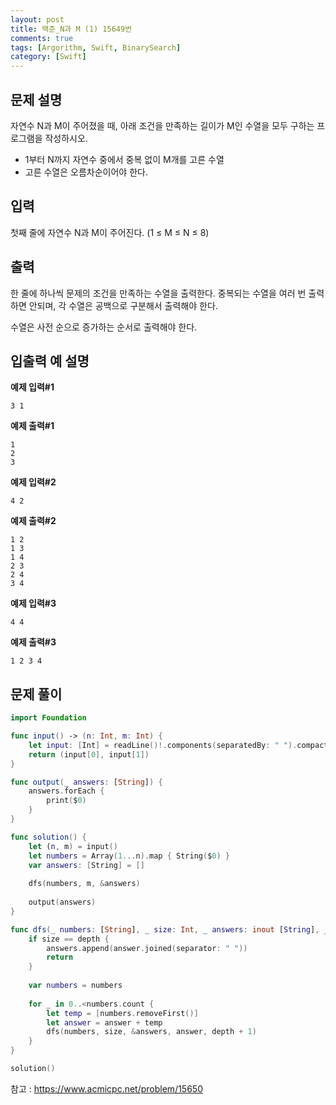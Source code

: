 ```yaml
---
layout: post
title: 백준_N과 M (1) 15649번
comments: true
tags: [Argorithm, Swift, BinarySearch]
category: [Swift]
---
```


## 문제 설명

자연수 N과 M이 주어졌을 때, 아래 조건을 만족하는 길이가 M인 수열을 모두 구하는 프로그램을 작성하시오.

- 1부터 N까지 자연수 중에서 중복 없이 M개를 고른 수열
- 고른 수열은 오름차순이어야 한다.

## 입력

첫째 줄에 자연수 N과 M이 주어진다. (1 ≤ M ≤ N ≤ 8)

## 출력

한 줄에 하나씩 문제의 조건을 만족하는 수열을 출력한다. 중복되는 수열을 여러 번 출력하면 안되며, 각 수열은 공백으로 구분해서 출력해야 한다.

수열은 사전 순으로 증가하는 순서로 출력해야 한다.

## 입출력 예 설명

**예제 입력#1**

```
3 1
```

**예제 출력#1**

```
1
2
3
```

**예제 입력#2**

```
4 2
```

**예제 출력#2**

```
1 2
1 3
1 4
2 3
2 4
3 4
```

**예제 입력#3**

```
4 4
```

**예제 출력#3**

```
1 2 3 4
```

## 문제 풀이

```swift
import Foundation

func input() -> (n: Int, m: Int) {
    let input: [Int] = readLine()!.components(separatedBy: " ").compactMap { Int($0) }
    return (input[0], input[1])
}

func output(_ answers: [String]) {
    answers.forEach {
        print($0)
    }
}

func solution() {
    let (n, m) = input()
    let numbers = Array(1...n).map { String($0) }
    var answers: [String] = []
    
    dfs(numbers, m, &answers)
    
    output(answers)
}

func dfs(_ numbers: [String], _ size: Int, _ answers: inout [String], _ answer: [String] = [], _ depth: Int = 0) {
    if size == depth {
        answers.append(answer.joined(separator: " "))
        return
    }
        
    var numbers = numbers
    
    for _ in 0..<numbers.count {
        let temp = [numbers.removeFirst()]
        let answer = answer + temp
        dfs(numbers, size, &answers, answer, depth + 1)
    }
}

solution()

```

참고 : <https://www.acmicpc.net/problem/15650>